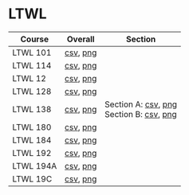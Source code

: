 # LTWL

| Course | Overall | Section |
| ------ | ------- | ------- |
| LTWL 101 | [csv](https://github.com/UCSD-Historical-Enrollment-Data/2025Spring/blob/main/overall/LTWL%20101.csv), [png](https://raw.githubusercontent.com/UCSD-Historical-Enrollment-Data/2025Spring/main/plot_overall/LTWL%20101.png) |  |
| LTWL 114 | [csv](https://github.com/UCSD-Historical-Enrollment-Data/2025Spring/blob/main/overall/LTWL%20114.csv), [png](https://raw.githubusercontent.com/UCSD-Historical-Enrollment-Data/2025Spring/main/plot_overall/LTWL%20114.png) |  |
| LTWL 12 | [csv](https://github.com/UCSD-Historical-Enrollment-Data/2025Spring/blob/main/overall/LTWL%2012.csv), [png](https://raw.githubusercontent.com/UCSD-Historical-Enrollment-Data/2025Spring/main/plot_overall/LTWL%2012.png) |  |
| LTWL 128 | [csv](https://github.com/UCSD-Historical-Enrollment-Data/2025Spring/blob/main/overall/LTWL%20128.csv), [png](https://raw.githubusercontent.com/UCSD-Historical-Enrollment-Data/2025Spring/main/plot_overall/LTWL%20128.png) |  |
| LTWL 138 | [csv](https://github.com/UCSD-Historical-Enrollment-Data/2025Spring/blob/main/overall/LTWL%20138.csv), [png](https://raw.githubusercontent.com/UCSD-Historical-Enrollment-Data/2025Spring/main/plot_overall/LTWL%20138.png) | Section A: [csv](https://github.com/UCSD-Historical-Enrollment-Data/2025Spring/blob/main/section/LTWL%20138_A.csv), [png](https://raw.githubusercontent.com/UCSD-Historical-Enrollment-Data/2025Spring/main/plot_section/LTWL%20138_A.png)<br>Section B: [csv](https://github.com/UCSD-Historical-Enrollment-Data/2025Spring/blob/main/section/LTWL%20138_B.csv), [png](https://raw.githubusercontent.com/UCSD-Historical-Enrollment-Data/2025Spring/main/plot_section/LTWL%20138_B.png) |
| LTWL 180 | [csv](https://github.com/UCSD-Historical-Enrollment-Data/2025Spring/blob/main/overall/LTWL%20180.csv), [png](https://raw.githubusercontent.com/UCSD-Historical-Enrollment-Data/2025Spring/main/plot_overall/LTWL%20180.png) |  |
| LTWL 184 | [csv](https://github.com/UCSD-Historical-Enrollment-Data/2025Spring/blob/main/overall/LTWL%20184.csv), [png](https://raw.githubusercontent.com/UCSD-Historical-Enrollment-Data/2025Spring/main/plot_overall/LTWL%20184.png) |  |
| LTWL 192 | [csv](https://github.com/UCSD-Historical-Enrollment-Data/2025Spring/blob/main/overall/LTWL%20192.csv), [png](https://raw.githubusercontent.com/UCSD-Historical-Enrollment-Data/2025Spring/main/plot_overall/LTWL%20192.png) |  |
| LTWL 194A | [csv](https://github.com/UCSD-Historical-Enrollment-Data/2025Spring/blob/main/overall/LTWL%20194A.csv), [png](https://raw.githubusercontent.com/UCSD-Historical-Enrollment-Data/2025Spring/main/plot_overall/LTWL%20194A.png) |  |
| LTWL 19C | [csv](https://github.com/UCSD-Historical-Enrollment-Data/2025Spring/blob/main/overall/LTWL%2019C.csv), [png](https://raw.githubusercontent.com/UCSD-Historical-Enrollment-Data/2025Spring/main/plot_overall/LTWL%2019C.png) |  |
